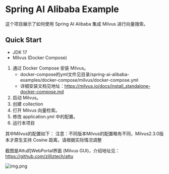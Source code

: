 # Spring AI Alibaba Example

这个项目展示了如何使用 Spring AI Alibaba 集成 Milvus 进行向量搜索。

## Quick Start

- JDK 17
- Milvus (Docker Compose)

1. 通过 Docker Compose 安装 Milvus。
   - docker-compose的yml文件见目录/spring-ai-alibaba-examples/docker-compose/milvus/docker-compose.yml
   - 详细安装文档见地址：https://milvus.io/docs/install_standalone-docker-compose.md
2. 启动 Milvus。
3. 创建 collection
4. 打开 Milvus 向量检索。
5. 修改 application.yml 中的配置。
6. 运行本项目

其中Milvus的配置如下：
注意：不同版本Milvus的配置略有不同，Milvus2.3.0版本才原生支持 Cosine 距离，请根据实际情况调整

截图是Attu的WebPortal界面 (Milvus GUI)，介绍地址见：https://github.com/zilliztech/attu

![img.png](img.png)
